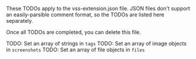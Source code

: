These TODOs apply to the vss-extension.json file. JSON files don't support an easily-parsible comment format, so the TODOs are listed here separately.

Once all TODOs are completed, you can delete this file.

TODO: Set an array of strings in `tags`
TODO: Set an array of image objects in `screenshots`
TODO: Set an array of file objects in `files`
